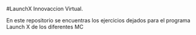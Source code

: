 #LaunchX Innovaccion Virtual.

En este repositorio se encuentras los ejercicios dejados para el programa Launch X de los diferentes MC
